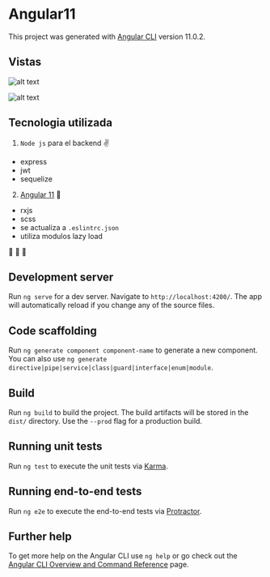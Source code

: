 # Angular11

This project was generated with [Angular CLI](https://github.com/angular/angular-cli) version 11.0.2.

## Vistas

![alt text](/assets/img/login.png?raw=true)
<!-- ?raw=true -->
![alt text](/assets/img/dashboard.png)

## Tecnologia utilizada

1. `Node js` para el backend :v:
- express
- jwt
- sequelize
2. [Angular 11](https://angular.io/cli) :punch:
- rxjs
- scss
- se actualiza a `.eslintrc.json`
- utiliza modulos lazy load

:clap: :muscle: :muscle:


## Development server

Run `ng serve` for a dev server. Navigate to `http://localhost:4200/`. The app will automatically reload if you change any of the source files.

## Code scaffolding

Run `ng generate component component-name` to generate a new component. You can also use `ng generate directive|pipe|service|class|guard|interface|enum|module`.

## Build

Run `ng build` to build the project. The build artifacts will be stored in the `dist/` directory. Use the `--prod` flag for a production build.

## Running unit tests

Run `ng test` to execute the unit tests via [Karma](https://karma-runner.github.io).

## Running end-to-end tests

Run `ng e2e` to execute the end-to-end tests via [Protractor](http://www.protractortest.org/).

## Further help

To get more help on the Angular CLI use `ng help` or go check out the [Angular CLI Overview and Command Reference](https://angular.io/cli) page.

